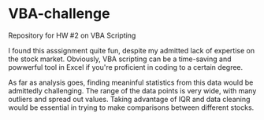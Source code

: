# VBA-challenge
Repository for HW #2 on VBA Scripting

I found this asssignment quite fun, despite my admitted lack of expertise on the stock market. Obviously, VBA scripting can be a time-saving and powwerful tool in Excel if you're proficient in coding to a certain degree. 

As far as analysis goes, finding meaninful statistics from this data would be admittedly challenging. The range of the data points is very wide, with many outliers and spread out values. Taking advantage of IQR and data cleaning would be essential in trying to make comparisons between different stocks.
